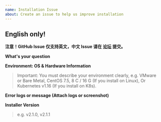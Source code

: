 ```yaml
---
name: Installation Issue
about: Create an issue to help us improve installation
---
```


## English only!

**注意！GitHub Issue 仅支持英文，中文 Issue 请在 [论坛](https://kubesphere.com.cn/forum/) 提交。**

**What's your question**


**Environment: OS & Hardware Information**

> Important: You must describe your environment clearly, e.g. VMware or Bare Metal, CentOS 7.5, 8 C / 16 G (If you install on Linux), Or Kubernetes v1.16 (If you install on K8s).


**Error logs or message (Attach logs or screenshot)**


**Installer Version**

> e.g. v2.1.0, v2.1.1
